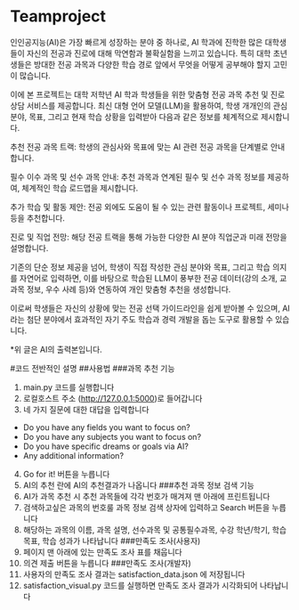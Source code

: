 ﻿# Teamproject

인인공지능(AI)은 가장 빠르게 성장하는 분야 중 하나로, AI 학과에 진학한 많은 대학생들이 자신의 전공과 진로에 대해 막연함과 불확실함을 느끼고 있습니다. 특히 대학 초년생들은 방대한 전공 과목과 다양한 학습 경로 앞에서 무엇을 어떻게 공부해야 할지 고민이 많습니다.

이에 본 프로젝트는 대학 저학년 AI 학과 학생들을 위한 맞춤형 전공 과목 추천 및 진로 상담 서비스를 제공합니다. 최신 대형 언어 모델(LLM)을 활용하여, 학생 개개인의 관심 분야, 목표, 그리고 현재 학습 상황을 입력받아 다음과 같은 정보를 체계적으로 제시합니다.

추천 전공 과목 트랙: 학생의 관심사와 목표에 맞는 AI 관련 전공 과목을 단계별로 안내합니다.

필수 이수 과목 및 선수 과목 안내: 추천 과목과 연계된 필수 및 선수 과목 정보를 제공하여, 체계적인 학습 로드맵을 제시합니다.

추가 학습 및 활동 제안: 전공 외에도 도움이 될 수 있는 관련 활동이나 프로젝트, 세미나 등을 추천합니다.

진로 및 직업 전망: 해당 전공 트랙을 통해 가능한 다양한 AI 분야 직업군과 미래 전망을 설명합니다.

기존의 단순 정보 제공을 넘어, 학생이 직접 작성한 관심 분야와 목표, 그리고 학습 의지를 자연어로 입력하면, 이를 바탕으로 학습된 LLM이 풍부한 전공 데이터(강의 소개, 교과목 정보, 우수 사례 등)와 연동하여 개인 맞춤형 추천을 생성합니다.

이로써 학생들은 자신의 상황에 맞는 전공 선택 가이드라인을 쉽게 받아볼 수 있으며, AI라는 첨단 분야에서 효과적인 자기 주도 학습과 경력 개발을 돕는 도구로 활용할 수 있습니다.

*위 글은 AI의 출력본입니다.




#코드 전반적인 설명
##사용법
###과목 추천 기능
1. main.py 코드를 실행합니다
2. 로컬호스트 주소 (http://127.0.0.1:5000)로 들어갑니다
3. 네 가지 질문에 대한 대답을 입력합니다
- Do you have any fields you want to focus on?
- Do you have any subjects you want to focus on?
- Do you have specific dreams or goals via AI?
- Any additional information?
4. Go for it! 버튼을 누릅니다
5. AI의 추천 란에 AI의 추천결과가 나옵니다
###추천 과목 정보 검색 기능
1. AI가 과목 추천 시 추천 과목들에 각각 번호가 매겨져 맨 아래에 프린트됩니다
2. 검색하고싶은 과목의 번호룰 과목 정보 검색 상자에 입력하고 Search 버튼을 누릅니다
3. 해당하는 과목의 이름, 과목 설명, 선수과목 및 공통필수과목, 수강 학년/학기, 학습 목표, 학습 성과가 나타납니다
###만족도 조사(사용자)
1. 페이지 맨 아래에 있는 만족도 조사 표를 채웁니다
2. 의견 제출 버튼을 누릅니다
###만족도 조사(개발자)
1. 사용자의 만족도 조사 결과는 satisfaction_data.json 에 저장됩니다
2. satisfaction_visual.py 코드를 실행하면 만족도 조사 결과가 시각화되어 나타납니다
